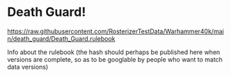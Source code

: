 # Death Guard!

https://raw.githubusercontent.com/RosterizerTestData/Warhammer40k/main/death_guard/Death_Guard.rulebook

Info about the rulebook (the hash should perhaps be published here when versions are complete, so as to be googlable by people who want to match data versions)

